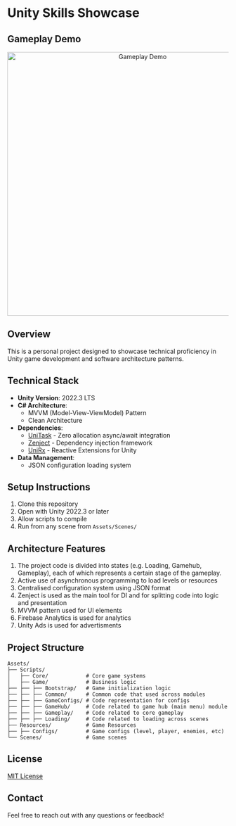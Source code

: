 # Unity Skills Showcase

## Gameplay Demo

[//]: # (Add your gameplay video or GIF here)
<p align="center">
  <img src="Repository/gameplay_record.mp4" alt="Gameplay Demo" width="600">
</p>

## Overview

This is a personal project designed to showcase technical proficiency in Unity game development and software architecture patterns.

## Technical Stack

- **Unity Version**: 2022.3 LTS
- **C# Architecture**:
  - MVVM (Model-View-ViewModel) Pattern
  - Clean Architecture
- **Dependencies**:
  - [UniTask](https://github.com/Cysharp/UniTask) - Zero allocation async/await integration
  - [Zenject](https://github.com/modesttree/Zenject) - Dependency injection framework
  - [UniRx](https://github.com/neuecc/UniRx) - Reactive Extensions for Unity
- **Data Management**:
  - JSON configuration loading system

## Setup Instructions

1. Clone this repository
2. Open with Unity 2022.3 or later
3. Allow scripts to compile
4. Run from any scene from `Assets/Scenes/`

## Architecture Features

1. The project code is divided into states (e.g. Loading, Gamehub, Gameplay), each of which represents a certain stage of the gameplay.  
2. Active use of asynchronous programming to load levels or resources
3. Centralised configuration system using JSON format
4. Zenject is used as the main tool for DI and for splitting code into logic and presentation
5. MVVM pattern used for UI elements
6. Firebase Analytics is used for analytics
7. Unity Ads is used for advertisments


## Project Structure

```
Assets/
├── Scripts/
│   ├── Core/            # Core game systems
│   ├── Game/            # Business logic
├── ├── ├── Bootstrap/   # Game initialization logic
├── ├── ├── Common/      # Common code that used across modules
├── ├── ├── GameConfigs/ # Code representation for configs
├── ├── ├── GameHub/     # Code related to game hub (main menu) module
├── ├── ├── Gameplay/    # Code related to core gameplay
├── ├── ├── Loading/     # Code related to loading across scenes
├── Resources/           # Game Resources
├── ├── Configs/         # Game configs (level, player, enemies, etc)
└── Scenes/              # Game scenes
```

## License

[MIT License](LICENSE)

## Contact

Feel free to reach out with any questions or feedback!